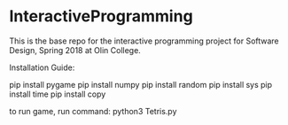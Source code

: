 # InteractiveProgramming
This is the base repo for the interactive programming project for Software Design, Spring 2018 at Olin College.

Installation Guide:

pip install pygame
pip install numpy
pip install random
pip install sys
pip install time
pip install copy

to run game, run command: python3 Tetris.py

